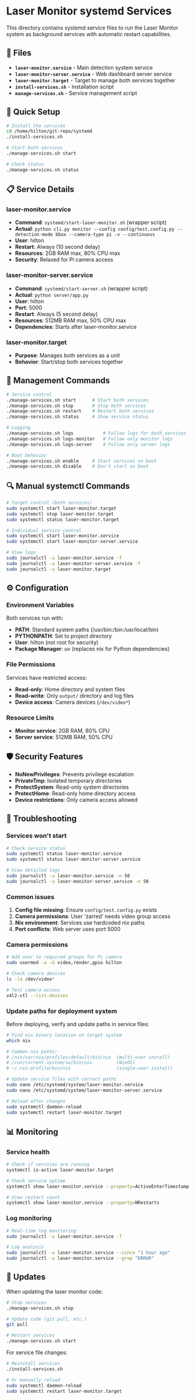 # Laser Monitor systemd Services

This directory contains systemd service files to run the Laser Monitor system as background services with automatic restart capabilities.

## 📁 Files

- **`laser-monitor.service`** - Main detection system service
- **`laser-monitor-server.service`** - Web dashboard server service  
- **`laser-monitor.target`** - Target to manage both services together
- **`install-services.sh`** - Installation script
- **`manage-services.sh`** - Service management script

## 🚀 Quick Setup

```bash
# Install the services
cd /home/hilton/git-repo/systemd
./install-services.sh

# Start both services
./manage-services.sh start

# Check status
./manage-services.sh status
```

## 📋 Service Details

### laser-monitor.service
- **Command**: `systemd/start-laser-monitor.sh` (wrapper script)
- **Actual**: `python cli.py monitor --config config/test.config.py --detection-mode bbox --camera-type pi -v --continuous`
- **User**: hilton
- **Restart**: Always (10 second delay)
- **Resources**: 2GB RAM max, 80% CPU max
- **Security**: Relaxed for Pi camera access

### laser-monitor-server.service  
- **Command**: `systemd/start-server.sh` (wrapper script)
- **Actual**: `python server/app.py`
- **User**: hilton
- **Port**: 5000
- **Restart**: Always (5 second delay)
- **Resources**: 512MB RAM max, 50% CPU max
- **Dependencies**: Starts after laser-monitor.service

### laser-monitor.target
- **Purpose**: Manages both services as a unit
- **Behavior**: Start/stop both services together

## 🔧 Management Commands

```bash
# Service control
./manage-services.sh start      # Start both services
./manage-services.sh stop       # Stop both services  
./manage-services.sh restart    # Restart both services
./manage-services.sh status     # Show service status

# Logging
./manage-services.sh logs           # Follow logs for both services
./manage-services.sh logs-monitor   # Follow only monitor logs
./manage-services.sh logs-server    # Follow only server logs

# Boot behavior
./manage-services.sh enable     # Start services on boot
./manage-services.sh disable    # Don't start on boot
```

## 🔍 Manual systemctl Commands

```bash
# Target control (both services)
sudo systemctl start laser-monitor.target
sudo systemctl stop laser-monitor.target
sudo systemctl status laser-monitor.target

# Individual service control
sudo systemctl start laser-monitor.service
sudo systemctl start laser-monitor-server.service

# View logs
sudo journalctl -u laser-monitor.service -f
sudo journalctl -u laser-monitor-server.service -f
sudo journalctl -u laser-monitor.target
```

## ⚙️ Configuration

### Environment Variables
Both services run with:
- **PATH**: Standard system paths (/usr/bin:/bin:/usr/local/bin)
- **PYTHONPATH**: Set to project directory
- **User**: hilton (not root for security)
- **Package Manager**: uv (replaces nix for Python dependencies)

### File Permissions
Services have restricted access:
- **Read-only**: Home directory and system files
- **Read-write**: Only `output/` directory and log files
- **Device access**: Camera devices (`/dev/video*`)

### Resource Limits
- **Monitor service**: 2GB RAM, 80% CPU
- **Server service**: 512MB RAM, 50% CPU

## 🛡️ Security Features

- **NoNewPrivileges**: Prevents privilege escalation
- **PrivateTmp**: Isolated temporary directories
- **ProtectSystem**: Read-only system directories
- **ProtectHome**: Read-only home directory access
- **Device restrictions**: Only camera access allowed

## 🔧 Troubleshooting

### Services won't start
```bash
# Check service status
sudo systemctl status laser-monitor.service
sudo systemctl status laser-monitor-server.service

# View detailed logs
sudo journalctl -u laser-monitor.service -n 50
sudo journalctl -u laser-monitor-server.service -n 50
```

### Common issues
1. **Config file missing**: Ensure `config/test.config.py` exists
2. **Camera permissions**: User 'zarred' needs video group access
3. **Nix environment**: Services use hardcoded nix paths
4. **Port conflicts**: Web server uses port 5000

### Camera permissions
```bash
# Add user to required groups for Pi camera
sudo usermod -a -G video,render,gpio hilton

# Check camera devices
ls -la /dev/video*

# Test camera access
v4l2-ctl --list-devices
```

### Update paths for deployment system
Before deploying, verify and update paths in service files:
```bash
# Find nix binary location on target system
which nix

# Common nix paths:
# /nix/var/nix/profiles/default/bin/nix  (multi-user install)
# /run/current-system/sw/bin/nix         (NixOS)
# ~/.nix-profile/bin/nix                 (single-user install)

# Update service files with correct paths
sudo nano /etc/systemd/system/laser-monitor.service
sudo nano /etc/systemd/system/laser-monitor-server.service

# Reload after changes
sudo systemctl daemon-reload
sudo systemctl restart laser-monitor.target
```

## 📊 Monitoring

### Service health
```bash
# Check if services are running
systemctl is-active laser-monitor.target

# Check service uptime
systemctl show laser-monitor.service --property=ActiveEnterTimestamp

# View restart count
systemctl show laser-monitor.service --property=NRestarts
```

### Log monitoring
```bash
# Real-time log monitoring
sudo journalctl -u laser-monitor.service -f

# Log analysis
sudo journalctl -u laser-monitor.service --since "1 hour ago"
sudo journalctl -u laser-monitor.service --grep "ERROR"
```

## 🔄 Updates

When updating the laser monitor code:
```bash
# Stop services
./manage-services.sh stop

# Update code (git pull, etc.)
git pull

# Restart services  
./manage-services.sh start
```

For service file changes:
```bash
# Reinstall services
./install-services.sh

# Or manually reload
sudo systemctl daemon-reload
sudo systemctl restart laser-monitor.target
```
